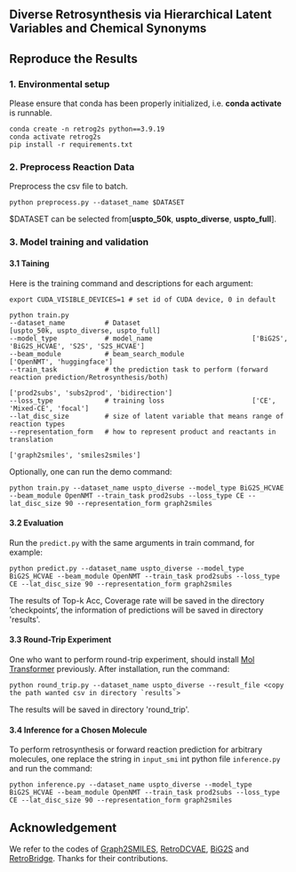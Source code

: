 ##  Diverse Retrosynthesis via Hierarchical Latent Variables and Chemical Synonyms
## Reproduce the Results
### 1. Environmental setup
Please ensure that conda has been properly initialized, i.e. **conda activate** is runnable. 
```
conda create -n retrog2s python==3.9.19
conda activate retrog2s
pip install -r requirements.txt
```

### 2. Preprocess Reaction Data
Preprocess the csv file to batch.
```
python preprocess.py --dataset_name $DATASET
```
$DATASET can be selected from[**uspto_50k**, **uspto_diverse**, **uspto_full**].

### 3. Model training and validation
#### 3.1 Taining
Here is the training command and descriptions for each argument:
```
export CUDA_VISIBLE_DEVICES=1 # set id of CUDA device, 0 in default

python train.py 
--dataset_name          # Dataset                            [uspto_50k, uspto_diverse, uspto_full]
--model_type            # model_name                         ['BiG2S', 'BiG2S_HCVAE', 'S2S', 'S2S_HCVAE']
--beam_module           # beam_search_module                 ['OpenNMT', 'huggingface'] 
--train_task            # the prediction task to perform (forward reaction prediction/Retrosynthesis/both)    
                                                             ['prod2subs', 'subs2prod', 'bidirection']
--loss_type             # training loss                      ['CE', 'Mixed-CE', 'focal']   
--lat_disc_size         # size of latent variable that means range of reaction types    
--representation_form   # how to represent product and reactants in translation 
                                                             ['graph2smiles', 'smiles2smiles']                                        
```
Optionally, one can run the demo command:  
```
python train.py --dataset_name uspto_diverse --model_type BiG2S_HCVAE --beam_module OpenNMT --train_task prod2subs --loss_type CE --lat_disc_size 90 --representation_form graph2smiles
```
#### 3.2 Evaluation
Run the `predict.py` with the same arguments in train command, for example:
```
python predict.py --dataset_name uspto_diverse --model_type BiG2S_HCVAE --beam_module OpenNMT --train_task prod2subs --loss_type CE --lat_disc_size 90 --representation_form graph2smiles
```
The results of Top-k Acc, Coverage rate will be saved in the directory ’checkpoints‘, the information of predictions will be saved in directory 'results'.
#### 3.3 Round-Trip Experiment
One who want to perform round-trip experiment, should install [Mol Transformer](https://github.com/pschwllr/MolecularTransformer) previously.
After installation, run the command:
```
python round_trip.py --dataset_name uspto_diverse --result_file <copy the path wanted csv in directory `results`>
```
The results will be saved in directory 'round_trip'.
#### 3.4 Inference for a Chosen Molecule
To perform retrosynthesis or forward reaction prediction for arbitrary molecules, one replace the string in `input_smi` int python file `inference.py` and run the command:  
```
python inference.py --dataset_name uspto_diverse --model_type BiG2S_HCVAE --beam_module OpenNMT --train_task prod2subs --loss_type CE --lat_disc_size 90 --representation_form graph2smiles
```

## Acknowledgement
We refer to the codes of [Graph2SMILES](https://github.com/coleygroup/Graph2SMILES), [RetroDCVAE](https://github.com/MIRALab-USTC/DD-RetroDCVAE), [BiG2S](https://github.com/AILBC/BiG2S) and [RetroBridge](https://github.com/igashov/RetroBridge). Thanks for their contributions.  
